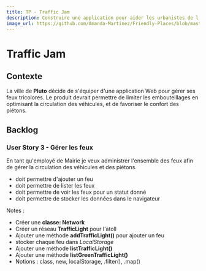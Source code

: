 ```yaml
---
title: TP - Traffic Jam
description: Construire une application pour aider les urbanistes de l'atoll de PomPomGalli à gérer la circulation des véhicules et des piétons.
image_url: https://github.com/Amanda-Martinez/Friendly-Places/blob/master/fiches/img/kata.jpg?raw=true
---
```


# Traffic Jam

## Contexte
La ville de **Pluto** décide de s'équiper d'une application Web pour gérer ses feux tricolores. Le produit devrait permettre de limiter les embouteillages en optimisant la circulation des véhicules, et de favoriser le confort des piétons.

## Backlog

### User Story 3 - Gérer les feux

En tant qu'employé de Mairie je veux administrer l'ensemble des feux afin de gérer la circulation des véhicules et des piétons.

- doit permettre d'ajouter un feu
- doit permettre de lister les feux
- doit permettre de voir les feux pour un statut donné
- doit permettre de stocker les données dans le navigateur

Notes :
- Créer une **classe: Network**
- Créer un réseau **TrafficLight** pour l'atoll
- Ajouter une méthode **addTrafficLight()** pour ajouter un feu
- stocker chaque feu dans *LocalStorage*
- Ajouter une méthode **listTrafficLight()**
- Ajouter une méthode **listGreenTrafficLight()**
- Notions : class, new, localStorage, .filter(), .map()



